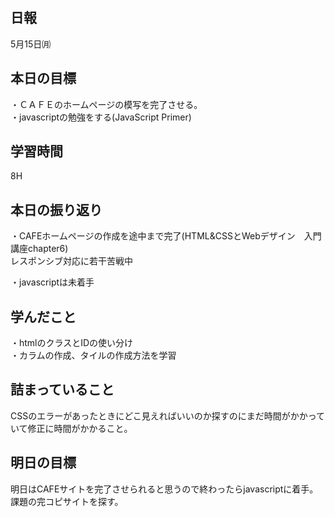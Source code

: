## 日報
5月15日㈪

## 本日の目標
・ＣＡＦＥのホームページの模写を完了させる。  
・javascriptの勉強をする(JavaScript Primer)

## 学習時間
8H

## 本日の振り返り
・CAFEホームページの作成を途中まで完了(HTML&CSSとWebデザイン　入門講座chapter6)  
レスポンシブ対応に若干苦戦中

・javascriptは未着手

## 学んだこと
・htmlのクラスとIDの使い分け  
・カラムの作成、タイルの作成方法を学習

##  詰まっていること
CSSのエラーがあったときにどこ見えればいいのか探すのにまだ時間がかかっていて修正に時間がかかること。

## 明日の目標
明日はCAFEサイトを完了させられると思うので終わったらjavascriptに着手。
課題の完コピサイトを探す。
